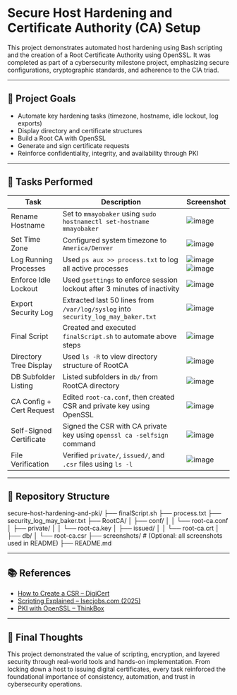 # Secure Host Hardening and Certificate Authority (CA) Setup

This project demonstrates automated host hardening using Bash scripting and the creation of a Root Certificate Authority using OpenSSL. It was completed as part of a cybersecurity milestone project, emphasizing secure configurations, cryptographic standards, and adherence to the CIA triad.

---

## 🔐 Project Goals

- Automate key hardening tasks (timezone, hostname, idle lockout, log exports)
- Display directory and certificate structures
- Build a Root CA with OpenSSL
- Generate and sign certificate requests
- Reinforce confidentiality, integrity, and availability through PKI

---

## 🧰 Tasks Performed

| Task                      | Description                                                                                              | Screenshot |
|---------------------------|----------------------------------------------------------------------------------------------------------|------------|
| Rename Hostname           | Set to `mmayobaker` using `sudo hostnamectl set-hostname mmayobaker`                                     | ![image](https://github.com/user-attachments/assets/e141fce6-45a0-4b0f-a4a0-9e6a98b10ad1) |
| Set Time Zone             | Configured system timezone to `America/Denver`                                                           | ![image](https://github.com/user-attachments/assets/1be4ceaa-dc86-49f8-a02f-a1a5f3748dcb) |
| Log Running Processes     | Used `ps aux >> process.txt` to log all active processes                                                 | ![image](https://github.com/user-attachments/assets/81dafa8d-a310-4c71-a5c3-66d8f532c828)<br>![image](https://github.com/user-attachments/assets/7967354d-a027-4746-b2a7-14109283b588) |
| Enforce Idle Lockout      | Used `gsettings` to enforce session lockout after 3 minutes of inactivity                               | ![image](https://github.com/user-attachments/assets/a85178de-1e15-4504-84d6-3c6ee6db8630) |
| Export Security Log       | Extracted last 50 lines from `/var/log/syslog` into `security_log_may_baker.txt`                         | ![image](https://github.com/user-attachments/assets/3f5553e1-8525-4372-8f54-dc8b11bef847) |
| Final Script              | Created and executed `finalScript.sh` to automate above steps                                            | ![image](https://github.com/user-attachments/assets/a46c39a0-0d21-400f-9d6d-b5eace0f278b) |
| Directory Tree Display    | Used `ls -R` to view directory structure of RootCA                                                       | ![image](https://github.com/user-attachments/assets/90645fd5-0f10-4c32-8e16-35742a20ee83) |
| DB Subfolder Listing      | Listed subfolders in `db/` from RootCA directory                                                         | ![image](https://github.com/user-attachments/assets/e90d1929-c1b0-4552-80f6-4ba1b5a4bfeb) |
| CA Config + Cert Request  | Edited `root-ca.conf`, then created CSR and private key using OpenSSL                                    | ![image](https://github.com/user-attachments/assets/dea7bd4a-aba9-4e97-bb31-9916692daf0f) |
| Self-Signed Certificate   | Signed the CSR with CA private key using `openssl ca -selfsign` command                                  | ![image](https://github.com/user-attachments/assets/2f759229-7272-40a7-ac3f-851d9771c895) |
| File Verification         | Verified `private/`, `issued/`, and `.csr` files using `ls -l`                                           | ![image](https://github.com/user-attachments/assets/f97a3557-e7d8-4b04-bf37-514326746e22) |

---

## 📂 Repository Structure
secure-host-hardening-and-pki/
├── finalScript.sh
├── process.txt
├── security_log_may_baker.txt
├── RootCA/
│   ├── conf/
│   │   └── root-ca.conf
│   ├── private/
│   │   └── root-ca.key
│   ├── issued/
│   │   └── root-ca.crt
│   ├── db/
│   └── root-ca.csr
├── screenshots/                # (Optional: all screenshots used in README)
├── README.md

---

## 📚 References

- [How to Create a CSR – DigiCert](https://knowledge.digicert.com/general-information/how-to-create-a-csr)  
- [Scripting Explained – Isecjobs.com (2025)](https://isecjobs.com/insights/scripting-explained/)  
- [PKI with OpenSSL – ThinkBox](https://blog.thinkbox.dev/posts/0011-pki-with-openssl)

---

## 💬 Final Thoughts

This project demonstrated the value of scripting, encryption, and layered security through real-world tools and hands-on implementation. From locking down a host to issuing digital certificates, every task reinforced the foundational importance of consistency, automation, and trust in cybersecurity operations.


